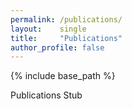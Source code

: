 ```yaml
---
permalink: /publications/
layout:    single
title:     "Publications"
author_profile: false
---
```


{% include base_path %}

Publications Stub
